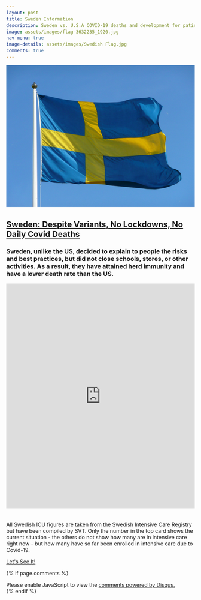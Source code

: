```yaml
---
layout: post
title: Sweden Information
description: Sweden vs. U.S.A COVID-19 deaths and development for patients in intensive care units with Covid-19 due to the coronavirus. 
image: assets/images/flag-3632235_1920.jpg
nav-menu: true
image-details: assets/images/Swedish Flag.jpg
comments: true
---
```


<script> function load_Sweden() { 
  const url = "https://mfjx6tjima.execute-api.us-west-1.amazonaws.com/RetrieveSwedenDeaths"; 

  fetch(url) 
  .then(response => response.text()) 
  .then(contents => document.getElementById("graphcaption").innerHTML += " Had the US been able to maintain Sweden's reported C19 Death Rate of " + "" + contents.substring(1, contents.length - 1) + " Per Million People, fewer Americans would be dead. Sweden never wore masks or locked down.") .catch(() => console.log("Can’t access " + url + " response. Blocked by browser?")) } </script>
<img onload="load_Sweden()" style="" src="/assets/images/Swedish Flag.jpg" alt="">



<div class="inner">
 <a href="https://denver.cbslocal.com/2020/12/15/grand-county-covid-deaths/" style="font-size: 130%; margin-bottom: 20px;"><h3 id="hometitle" style="text-decoration: underline;">Sweden: Despite Variants, No Lockdowns, No Daily Covid Deaths</h3></a>

  <h3 id="graphcaption">Sweden, unlike the US, decided to explain to people the risks and best practices, 
    but did not close schools, stores, or other activities.  As a result, they have attained herd immunity and have a lower death rate than the US.</h3>
    <iframe id="graph" src="https://ourworldindata.org/grapher/total-covid-deaths-per-million?tab=chart&yScale=linear&year=latest&time=2020-01-31..latest&country=SWE~USA&region=Europe" loading="lazy" style="width: 100%; height: 600px; border: 0px none;"></iframe>
  <br><br>
</div>

All Swedish ICU figures are taken from the Swedish Intensive Care Registry but have been compiled by SVT. Only the number in the top card shows the current situation - the others do not show how many are in intensive care right now - but how many have so far been enrolled in intensive care due to Covid-19.

<a href="https://www.svt.se/datajournalistik/corona-i-intensivvarden/" class="button next scrolly">Let's See It!</a>

{% if page.comments %}
<div class="inner disqus">
    <div id="disqus_thread"></div>
    <script>
        var disqus_config = function () {
        this.page.url = '{{ page.url | absolute_url }}';  
        this.page.identifier = '{{ page.url }}'; 
        };
        (function() { // DON'T EDIT BELOW THIS LINE
        var d = document, s = d.createElement('script');
        s.src = 'https://joelhay-com.disqus.com/embed.js';
        s.setAttribute('data-timestamp', +new Date());
        (d.head || d.body).appendChild(s);
        })();
    </script>
    <noscript>Please enable JavaScript to view the <a href="https://disqus.com/?ref_noscript">comments powered by Disqus.</a></noscript>
</div>                         
{% endif %} 
